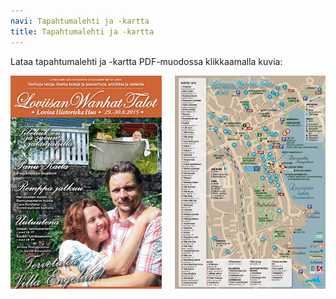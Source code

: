 ```yaml
---
navi: Tapahtumalehti ja -kartta
title: Tapahtumalehti ja -kartta
---
```

Lataa tapahtumalehti ja -kartta PDF-muodossa klikkaamalla kuvia:

<div class="row map">
<div class="large-12 columns">
<a href="/lehti/LWT-tapahtumalehti.pdf"><img src="1.jpg"></a><a href="/lehti/LWT-kartta.pdf"><img src="2.jpg"></a>
</div>
</div>
